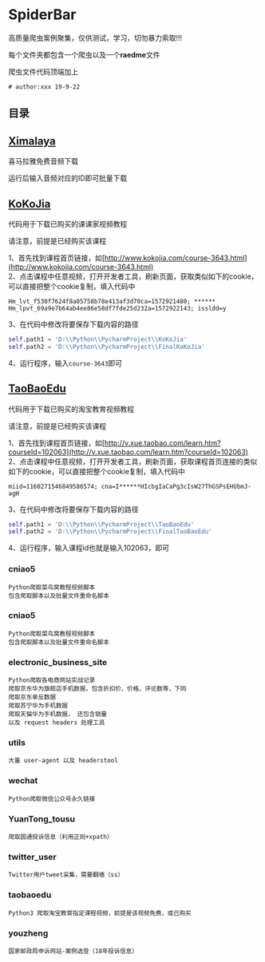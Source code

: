 # SpiderBar

高质量爬虫案例聚集，仅供测试，学习，切勿暴力索取!!!

每个文件夹都包含一个爬虫以及一个**raedme**文件

爬虫文件代码顶端加上
```angular2html
# author:xxx 19-9-22
```

## 目录

## [Ximalaya](https://github.com/joelYing/SpiderBar/tree/master/Ximalaya) 

喜马拉雅免费音频下载

运行后输入音频对应的ID即可批量下载

## [KoKoJia](https://github.com/joelYing/SpiderBar/tree/master/KoKoJia) 

代码用于下载已购买的课课家视频教程

请注意，前提是已经购买该课程

1、首先找到课程首页链接，如[http://www.kokojia.com/course-3643.html](http://www.kokojia.com/course-3643.html)  
2、点击课程中任意视频，打开开发者工具，刷新页面，获取类似如下的cookie，可以直接把整个cookie复制，填入代码中
```
Hm_lvt_f530f7624f8a05758b78e413af3d70ca=1572921480; ****** Hm_lpvt_69a9e7b64ab4ee86e58df7fde25d232a=1572922143; issldd=y
```
3、在代码中修改将要保存下载内容的路径
```python
self.path1 = 'D:\\Python\\PycharmProject\\KoKoJia'
self.path2 = 'D:\\Python\\PycharmProject\\FinalKoKoJia'
```
4、运行程序，输入`course-3643`即可

## [TaoBaoEdu](https://github.com/joelYing/SpiderBar/tree/master/TaoBaoEdu) 

代码用于下载已购买的淘宝教育视频教程

请注意，前提是已经购买该课程

1、首先找到课程首页链接，如[http://v.xue.taobao.com/learn.htm?courseId=102063](http://v.xue.taobao.com/learn.htm?courseId=102063)  
2、点击课程中任意视频，打开开发者工具，刷新页面，获取课程首页连接的类似如下的cookie，可以直接把整个cookie复制，填入代码中
```
miid=1160271546849586574; cna=I******HIcbgIaCaPg3cIsW27ThGSPsEHUbmJ-agH
```
3、在代码中修改将要保存下载内容的路径
```python
self.path1 = 'D:\\Python\\PycharmProject\\TaoBaoEdu'
self.path2 = 'D:\\Python\\PycharmProject\\FinalTaoBaoEdu'
```
4、运行程序，输入课程id也就是输入102063，即可

### cniao5  

```
Python爬取菜鸟窝教程视频脚本  
包含爬取脚本以及批量文件重命名脚本
```


### cniao5  

```
Python爬取菜鸟窝教程视频脚本  
包含爬取脚本以及批量文件重命名脚本
```

### electronic_business_site  

```
Python爬取各电商网站实战记录  
爬取京东华为旗舰店手机数据，包含折扣价、价格、评论数等，下同  
爬取京东单反数据  
爬取苏宁华为手机数据  
爬取天猫华为手机数据， 还包含销量  
以及 request headers 处理工具
```

### utils  

```
大量 user-agent 以及 headerstool  
```

### wechat  

```
Python爬取微信公众号永久链接  
```

### YuanTong_tousu  

```
爬取圆通投诉信息（利用正则+xpath）  
```

### twitter_user  

```
Twitter用户tweet采集，需要翻墙（ss）  
```

### taobaoedu

```
Python3 爬取淘宝教育指定课程视频，前提是该视频免费，或已购买
```

### youzheng

```
国家邮政局申诉网站-案例选登（18年投诉信息）
```
